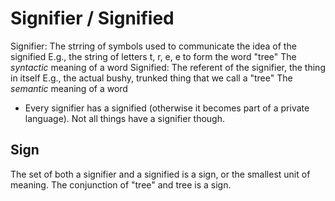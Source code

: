 # Signifier / Signified

Signifier: The strring of symbols used to communicate the idea of the signified
	E.g., the string of letters t, r, e, e to form the word "tree"
	The *syntactic* meaning of a word
Signified: The referent of the signifier, the thing in itself
	E.g., the actual bushy, trunked thing that we call a "tree"
	The *semantic* meaning of a word

- Every signifier has a signified (otherwise it becomes part of a private language). Not all things have a signifier though.

## Sign
The set of both a signifier and a signified is a sign, or the smallest unit of meaning.
	The conjunction of "tree" and tree is a sign.


